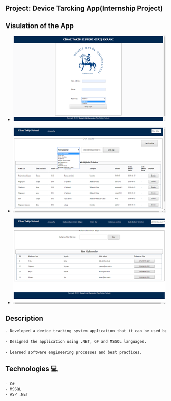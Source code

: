  

## Project: Device Tarcking App(Internship Project)


## Visulation of the App


- ![image](./device-tracking.png)

- ![image](./device-tracking2.png)

- ![image](./device-tracking3.png)


## Description
```bash
- Developed a device tracking system application that it can be used by the University employees.

- Designed the application using .NET, C# and MSSQL languages.

- Learned software engineering processes and best practices.
```


## Technologies 💻
```bash
- C#
- MSSQL
- ASP .NET
```

